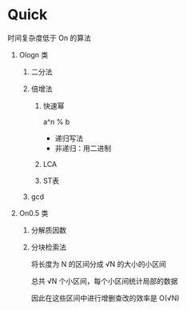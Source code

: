 # Quick

时间复杂度低于 On 的算法

1. Ologn 类

   1. 二分法

   2. 倍增法

      1. 快速幂

         a^n % b

         - 递归写法
         - 非递归：用二进制

      2. LCA

      3. ST表

   3. gcd

2. On0.5 类

   1. 分解质因数

   2. 分块检索法

      将长度为 N 的区间分成 √N 的大小的小区间

      总共 √N 个小区间，每个小区间统计局部的数据

      因此在这些区间中进行增删查改的效率是 O(√N)

